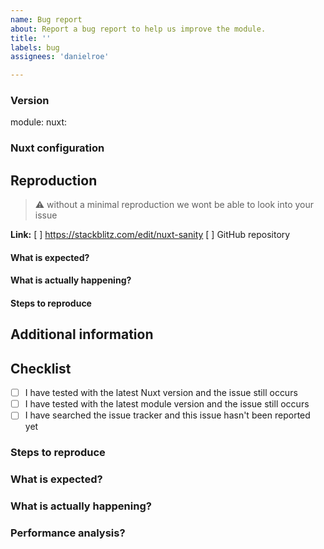```yaml
---
name: Bug report
about: Report a bug report to help us improve the module.
title: ''
labels: bug
assignees: 'danielroe'

---
```


### Version
module: <!-- ex: 5.9.0 -->
nuxt: <!-- ex: 2.0.0 -->

### Nuxt configuration
<!--
    If relevant, please include the configuration you are using for this module.
    For example:
```
```
-->

## Reproduction
> :warning: without a minimal reproduction we wont be able to look into your issue

**Link:** 
[ ] https://stackblitz.com/edit/nuxt-sanity
[ ] GitHub repository

#### What is expected?
#### What is actually happening?
#### Steps to reproduce
## Additional information
## Checklist
* [ ]  I have tested with the latest Nuxt version and the issue still occurs
* [ ]  I have tested with the latest module version and the issue still occurs
* [ ]  I have searched the issue tracker and this issue hasn't been reported yet

### Steps to reproduce


### What is expected?


### What is actually happening?
<!-- Add any other context or screenshots about the feature request here. -->

### Performance analysis?
<!-- Add any performance metrics or regressions here -->

